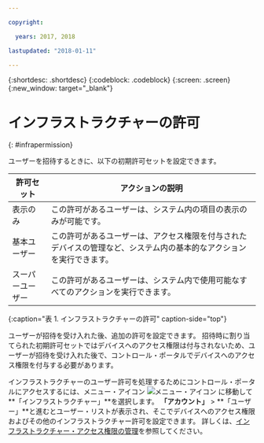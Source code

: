 ```yaml
---

copyright:

  years: 2017, 2018

lastupdated: "2018-01-11"

---
```


{:shortdesc: .shortdesc}
{:codeblock: .codeblock}
{:screen: .screen}
{:new_window: target="_blank"}

# インフラストラクチャーの許可
{: #infrapermission}

ユーザーを招待するときに、以下の初期許可セットを設定できます。

| 許可セット | アクションの説明 |
|---------------------------|------------------------|
|表示のみ | この許可があるユーザーは、システム内の項目の表示のみが可能です。|
|基本ユーザー | この許可があるユーザーは、アクセス権限を付与されたデバイスの管理など、システム内の基本的なアクションを実行できます。 |
|スーパーユーザー | この許可があるユーザーは、システム内で使用可能なすべてのアクションを実行できます。 |
{:caption="表 1. インフラストラクチャーの許可" caption-side="top"}

ユーザーが招待を受け入れた後、追加の許可を設定できます。 招待時に割り当てられた初期許可セットではデバイスへのアクセス権限は付与されないため、ユーザーが招待を受け入れた後で、コントロール・ポータルでデバイスへのアクセス権限を付与する必要があります。

インフラストラクチャーのユーザー許可を処理するためにコントロール・ポータルにアクセスするには、メニュー・アイコン ![メニュー・アイコン](../icons/icon_hamburger.svg) に移動して**「インフラストラクチャー」**を選択します。 **「アカウント」** &gt; **「ユーザー」**と進むとユーザー・リストが表示され、そこでデバイスへのアクセス権限およびその他のインフラストラクチャー許可を設定できます。 詳しくは、[インフラストラクチャー・アクセス権限の管理](/docs/iam/mnginfra.html#managing-infrastructure-access)を参照してください。
